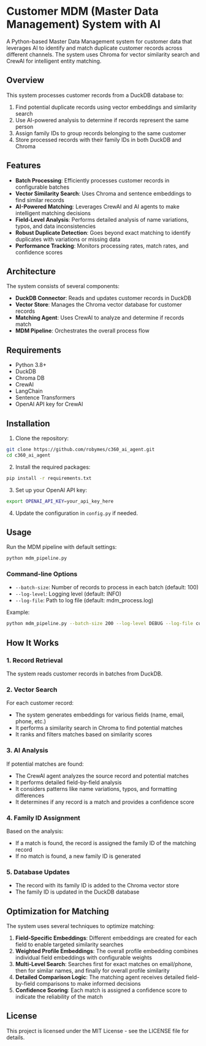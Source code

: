 # Customer MDM (Master Data Management) System with AI

A Python-based Master Data Management system for customer data that leverages AI to identify and match duplicate customer records across different channels. The system uses Chroma for vector similarity search and CrewAI for intelligent entity matching.

## Overview

This system processes customer records from a DuckDB database to:

1. Find potential duplicate records using vector embeddings and similarity search
2. Use AI-powered analysis to determine if records represent the same person
3. Assign family IDs to group records belonging to the same customer
4. Store processed records with their family IDs in both DuckDB and Chroma

## Features

- **Batch Processing**: Efficiently processes customer records in configurable batches
- **Vector Similarity Search**: Uses Chroma and sentence embeddings to find similar records
- **AI-Powered Matching**: Leverages CrewAI and AI agents to make intelligent matching decisions
- **Field-Level Analysis**: Performs detailed analysis of name variations, typos, and data inconsistencies
- **Robust Duplicate Detection**: Goes beyond exact matching to identify duplicates with variations or missing data
- **Performance Tracking**: Monitors processing rates, match rates, and confidence scores

## Architecture

The system consists of several components:

- **DuckDB Connector**: Reads and updates customer records in DuckDB
- **Vector Store**: Manages the Chroma vector database for customer records
- **Matching Agent**: Uses CrewAI to analyze and determine if records match
- **MDM Pipeline**: Orchestrates the overall process flow

## Requirements

- Python 3.8+
- DuckDB
- Chroma DB
- CrewAI
- LangChain
- Sentence Transformers
- OpenAI API key for CrewAI

## Installation

1. Clone the repository:
```bash
git clone https://github.com/robymes/c360_ai_agent.git
cd c360_ai_agent
```

2. Install the required packages:
```bash
pip install -r requirements.txt
```

3. Set up your OpenAI API key:
```bash
export OPENAI_API_KEY=your_api_key_here
```

4. Update the configuration in `config.py` if needed.

## Usage

Run the MDM pipeline with default settings:

```bash
python mdm_pipeline.py
```

### Command-line Options

- `--batch-size`: Number of records to process in each batch (default: 100)
- `--log-level`: Logging level (default: INFO)
- `--log-file`: Path to log file (default: mdm_process.log)

Example:

```bash
python mdm_pipeline.py --batch-size 200 --log-level DEBUG --log-file custom_log.log
```

## How It Works

### 1. Record Retrieval
The system reads customer records in batches from DuckDB.

### 2. Vector Search
For each customer record:
- The system generates embeddings for various fields (name, email, phone, etc.)
- It performs a similarity search in Chroma to find potential matches
- It ranks and filters matches based on similarity scores

### 3. AI Analysis
If potential matches are found:
- The CrewAI agent analyzes the source record and potential matches
- It performs detailed field-by-field analysis
- It considers patterns like name variations, typos, and formatting differences
- It determines if any record is a match and provides a confidence score

### 4. Family ID Assignment
Based on the analysis:
- If a match is found, the record is assigned the family ID of the matching record
- If no match is found, a new family ID is generated

### 5. Database Updates
- The record with its family ID is added to the Chroma vector store
- The family ID is updated in the DuckDB database

## Optimization for Matching

The system uses several techniques to optimize matching:

1. **Field-Specific Embeddings**: Different embeddings are created for each field to enable targeted similarity searches
2. **Weighted Profile Embeddings**: The overall profile embedding combines individual field embeddings with configurable weights
3. **Multi-Level Search**: Searches first for exact matches on email/phone, then for similar names, and finally for overall profile similarity
4. **Detailed Comparison Logic**: The matching agent receives detailed field-by-field comparisons to make informed decisions
5. **Confidence Scoring**: Each match is assigned a confidence score to indicate the reliability of the match

## License

This project is licensed under the MIT License - see the LICENSE file for details.